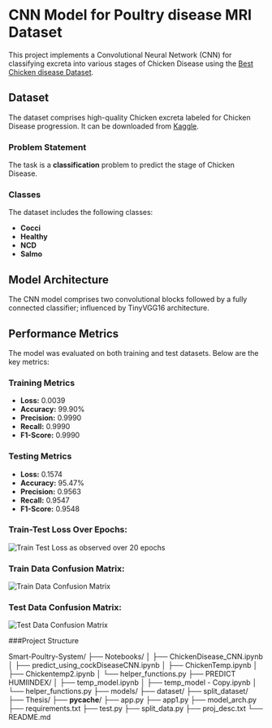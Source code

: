 # CNN Model for Poultry disease MRI Dataset

This project implements a Convolutional Neural Network (CNN) for classifying excreta into various stages of Chicken Disease using the [Best Chicken disease Dataset](<kaggle url>).

## Dataset

The dataset comprises high-quality Chicken excreta labeled for Chicken Disease progression. It can be downloaded from [Kaggle](<kaggle url>).

### Problem Statement

The task is a **classification** problem to predict the stage of Chicken Disease.

### Classes

The dataset includes the following classes:

- **Cocci**
- **Healthy**
- **NCD**
- **Salmo**

## Model Architecture

The CNN model comprises two convolutional blocks followed by a fully connected classifier; influenced by TinyVGG16 architecture.

## Performance Metrics

The model was evaluated on both training and test datasets. Below are the key metrics:

### Training Metrics

- **Loss:** 0.0039
- **Accuracy:** 99.90%
- **Precision:** 0.9990
- **Recall:** 0.9990
- **F1-Score:** 0.9990

### Testing Metrics

- **Loss:** 0.1574
- **Accuracy:** 95.47%
- **Precision:** 0.9563
- **Recall:** 0.9547
- **F1-Score:** 0.9548

### Train-Test Loss Over Epochs:

![Train Test Loss as observed over 20 epochs](outputs/train-test-loss-over-epochs.png "Train Test Loss")

### Train Data Confusion Matrix:

![Train Data Confusion Matrix](outputs/train_data_cnf_mat.png "Train Data Confusion Matrix")

### Test Data Confusion Matrix:

![Test Data Confusion Matrix](outputs/test_data_cnf_mat.png "Test Data Confusion Matrix")


###Project Structure

Smart-Poultry-System/
├── Notebooks/
│   ├── ChickenDisease_CNN.ipynb
│   ├── predict_using_cockDiseaseCNN.ipynb
│   ├── ChickenTemp.ipynb
│   ├── Chickentemp2.ipynb
│   └── helper_functions.py
├── PREDICT HUMIINDEX/
│   ├── temp_model.ipynb
│   ├── temp_model - Copy.ipynb
│   └── helper_functions.py
├── models/
├── dataset/
├── split_dataset/
├── Thesis/
├── __pycache__/
├── app.py
├── app1.py
├── model_arch.py
├── requirements.txt
├── test.py
├── split_data.py
├── proj_desc.txt
└── README.md
